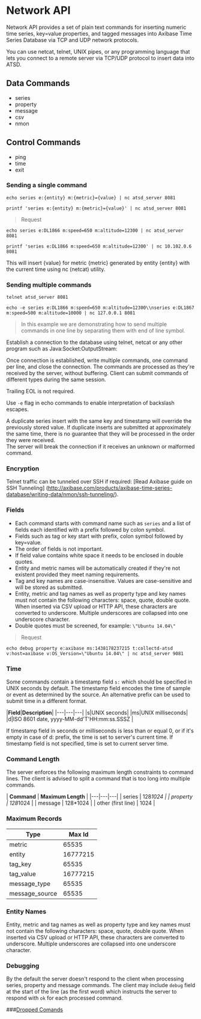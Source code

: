 # Network API

Network API provides a set of plain text commands for inserting numeric time series, key=value properties, and tagged messages into Axibase Time Series Database via TCP and UDP network protocols.

You can use netcat, telnet, UNIX pipes, or any programming language that lets you connect to a remote server via TCP/UDP protocol to insert data into ATSD.

## Data Commands

* series
* property
* message
* csv
* nmon

## Control Commands

* ping
* time
* exit

### Sending a single command

```
echo series e:{entity} m:{metric}={value} | nc atsd_server 8081
```

```
printf 'series e:{entity} m:{metric}={value}' | nc atsd_server 8081
```

> Request

```
echo series e:DL1866 m:speed=650 m:altitude=12300 | nc atsd_server 8081
```

```
printf 'series e:DL1866 m:speed=650 m:altitude=12300' | nc 10.102.0.6 8081
```

This will insert {value} for metric {metric} generated by entity {entity} with the current time using nc (netcat) utility.

### Sending multiple commands

```
telnet atsd_server 8081
```

```
echo -e series e:DL1866 m:speed=650 m:altitude=12300\\nseries e:DL1867 m:speed=500 m:altitude=10000 | nc 127.0.0.1 8081
```

> In this example we are demonstrating how to send multiple commands in one line by separating them with end of line symbol.

Establish a connection to the database using telnet, netcat or any other program such as Java:Socket:OutputStream:

Once connection is established, write multiple commands, one command per line, and close the connection.
The commands are processed as they're received by the server, without buffering.
Client can submit commands of different types during the same session.

Trailing EOL is not required.

Use `-e` flag in echo commands to enable interpretation of backslash escapes.

<aside class="notice">
A duplicate series insert with the same key and timestamp will override the previously stored value. If duplicate inserts are submitted at approximately the same time, there is no guarantee that they will be processed in the order they were received.
</aside>

<aside class="notice">
The server will break the connection if it receives an unknown or malformed command.
</aside>

### Encryption

Telnet traffic can be tunneled over SSH if required: [Read Axibase guide on SSH Tunneling] (http://axibase.com/products/axibase-time-series-database/writing-data/nmon/ssh-tunneling/).

### Fields

* Each command starts with command name such as `series` and a list of fields each identified with a prefix followed by colon symbol.
* Fields such as tag or key start with prefix, colon symbol followed by key=value.
* The order of fields is not important.
* If field value contains white space it needs to be enclosed in double quotes.
* Entity and metric names will be automatically created if they're not existent provided they meet naming requirements.
* Tag and key names are case-insensitive. Values are case-sensitive and will be stored as submitted.
* Entity, metric and tag names as well as property type and key names must not contain the following characters: space, quote, double quote. When inserted via CSV upload or HTTP API, these characters are converted to underscore. Multiple underscores are collapsed into one underscore character.
* Double quotes must be screened, for example: `\"Ubuntu 14.04\"`

> Request

```
echo debug property e:axibase ms:1438178237215 t:collectd-atsd v:host=axibase v:OS_Version=\"Ubuntu 14.04\" | nc atsd_server 9081
```

### Time

Some commands contain a timestamp field `s:` which should be specified in UNIX seconds by default.
The timestamp field encodes the time of sample or event as determined by the source.
An alternative prefix can be used to submit time in a different format.

|**Field**|**Description**|
|---|---|---|
|s|UNIX seconds|
|ms|UNIX milliseconds|
|d|ISO 8601 date, yyyy-MM-dd'T'HH:mm:ss.SSSZ |

<aside class="success">
If timestamp field in seconds or milliseconds is less than or equal 0, or if it's empty in case of d: prefix, the time is set to server's current time.
If timestamp field is not specified, time is set to current server time.
</aside>

### Command Length

The server enforces the following maximum length constraints to command lines. 
The client is advised to split a command that is too long into multiple commands.

| **Command** | **Maximum Length** |
|---|---|---|
| series        | 128*1024  |
| property        | 128*1024  |
| message        | 128*1024  |
| other (first line)       | 1024  |

### Maximum Records

|Type| Max Id|
|-------|---------|
|metric| 65535|
|entity| 16777215|
|tag_key| 65535|
|tag_value| 16777215|
|message_type| 65535|
|message_source| 65535|

### Entity Names

<aside class="notice">
Entity, metric and tag names as well as property type and key names must not contain the following characters: space, quote, double quote. When inserted via CSV upload or HTTP API, these characters are converted to underscore. Multiple underscores are collapsed into one underscore character.
</aside>

### Debugging

By the default the server doesn't respond to the client when processing series, property and message commands.
The client may include `debug` field at the start of the line (as the first word) which instructs the server to respond with `ok` for each processed command.

###[Dropped Comands](https://github.com/axibase/atsd-docs/blob/master/api/network/dropped-commands.md)

